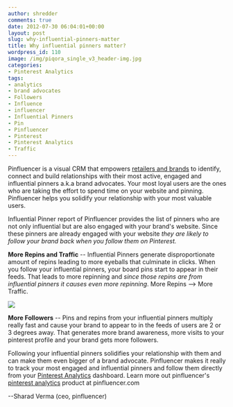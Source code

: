 ```yaml
---
author: shredder
comments: true
date: 2012-07-30 06:04:01+00:00
layout: post
slug: why-influential-pinners-matter
title: Why influential pinners matter?
wordpress_id: 110
image: /img/piqora_single_v3_header-img.jpg
categories:
- Pinterest Analytics
tags:
- analytics
- brand advocates
- Followers
- Influence
- influencer
- Influential Pinners
- Pin
- Pinfluencer
- Pinterest
- Pinterest Analytics
- Traffic
---
```


Pinfluencer is a visual CRM that empowers [retailers and brands](https://www.pinfluencer.com/customers) to identify, connect and build relationships with their most active, engaged and influential pinners a.k.a brand advocates. Your most loyal users are the ones who are taking the effort to spend time on your website and pinning. Pinfluencer helps you solidify your relationship with your most valuable users.

Influential Pinner report of Pinfluencer provides the list of pinners who are not only influential but are also engaged with your brand's website. Since these pinners are already engaged with your website _they are likely to follow your brand back when you follow them on Pinterest._

**More Repins and Traffic** -- Influential Pinners generate disproportionate amount of repins leading to more eyeballs that culminate in clicks. When you follow your influential pinners, your board pins start to appear in their feeds. That leads to more repinning and _since those repins are from influential pinners it causes even more repinning_. More Repins --> More Traffic.




[![](http://blog.pinfluencer.com/wp-content/uploads/2012/07/influpinnertr1-1024x588.png)](http://blog.pinfluencer.com/wp-content/uploads/2012/07/influpinnertr1.png)




<!-- more -->

**More Followers** -- Pins and repins from your influential pinners multiply really fast and cause your brand to appear to in the feeds of users are 2 or 3 degrees away. That generates more brand awareness, more visits to your pinterest profile and your brand gets more followers.

Following your influential pinners solidifies your relationship with them and can make them even bigger of a brand advocate. Pinfluencer makes it really to track your most engaged and influential pinners and follow them directly from your [Pinterest Analytics](http://blog.pinfluencer.com/pinterest-brand-engagement-vs-roi/) dashboard. Learn more out pinfluencer's [pinterest analytics](http://www.pinfluencer.com) product at pinfluencer.com

--Sharad Verma (ceo, pinfluencer)


